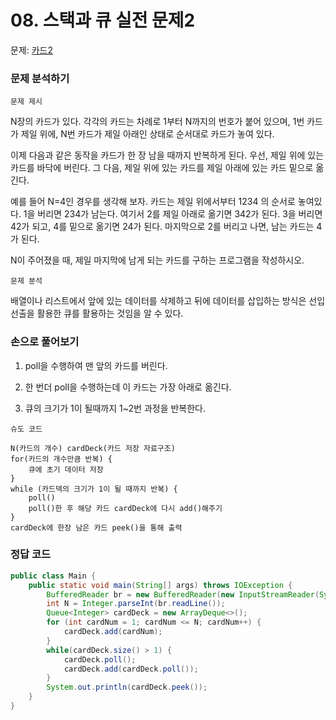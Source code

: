 # 08. 스택과 큐 실전 문제2

문제: [카드2](https://www.acmicpc.net/problem/2164)

### 문제 분석하기

`문제 제시`

N장의 카드가 있다. 각각의 카드는 차례로 1부터 N까지의 번호가 붙어 있으며, 1번 카드가 제일 위에, N번 카드가 제일 아래인 상태로 순서대로 카드가 놓여 있다.

이제 다음과 같은 동작을 카드가 한 장 남을 때까지 반복하게 된다. 우선, 제일 위에 있는 카드를 바닥에 버린다. 그 다음, 제일 위에 있는 카드를 제일 아래에 있는 카드 밑으로 옮긴다.

예를 들어 N=4인 경우를 생각해 보자. 카드는 제일 위에서부터 1234 의 순서로 놓여있다. 1을 버리면 234가 남는다. 여기서 2를 제일 아래로 옮기면 342가 된다. 3을 버리면 42가 되고, 4를 밑으로 옮기면 24가 된다. 마지막으로 2를 버리고 나면, 남는 카드는 4가 된다.

N이 주어졌을 때, 제일 마지막에 남게 되는 카드를 구하는 프로그램을 작성하시오.

`문제 분석`

배열이나 리스트에서 앞에  있는 데이터를 삭제하고 뒤에 데이터를 삽입하는 방식은 선입선출을 활용한 큐를 활용하는 것임을 알 수 있다. 

### 손으로 풀어보기

1. poll을 수행하여 맨 앞의 카드를 버린다.

2. 한 번더 poll을 수행하는데 이 카드는 가장 아래로 옮긴다.

3. 큐의 크기가 1이 될때까지 1~2번 과정을 반복한다.

`슈도 코드`

```
N(카드의 개수) cardDeck(카드 저장 자료구조)
for(카드의 개수만큼 반복) {
    큐에 초기 데이터 저장
}
while (카드덱의 크기가 1이 될 때까지 반복) {
    poll()
    poll()한 후 해당 카드 cardDeck에 다시 add()해주기
}
cardDeck에 한장 남은 카드 peek()을 통해 출력
```

### 정답 코드

```java
public class Main {
    public static void main(String[] args) throws IOException {
        BufferedReader br = new BufferedReader(new InputStreamReader(System.in));
        int N = Integer.parseInt(br.readLine());
        Queue<Integer> cardDeck = new ArrayDeque<>();
        for (int cardNum = 1; cardNum <= N; cardNum++) {
            cardDeck.add(cardNum);
        }
        while(cardDeck.size() > 1) {
            cardDeck.poll();
            cardDeck.add(cardDeck.poll());
        }
        System.out.println(cardDeck.peek());
    }
}
```
